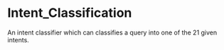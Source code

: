 # Intent_Classification
An intent classifier which can classifies a query into one of the 21 given intents.
